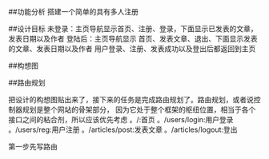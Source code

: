 ##功能分析
搭建一个简单的具有多人注册


##设计目标
未登录：主页导航显示首页、注册、登录，下面显示已发表的文章，发表日期以及作者
登陆后：主页导航显示 首页、发表文章、退出、下面显示发表的文章、发表日期以及作者
用户登录、注册、发表成功以及登出后都返回到主页

##构想图

##路由规划

把设计的构想图贴出来了，接下来的任务是完成路由规划了。路由规划，或者说控制器规划是整个网站的骨架部分，
因为它处于整个框架的枢纽位置，相当于各个接口之间的粘合剂，所以应该优先考虑
。/:首页
。/users/login:用户登录
。/users/reg:用户注册
。/articles/post:发表文章
。/articles/logout:登出


第一步先写路由


